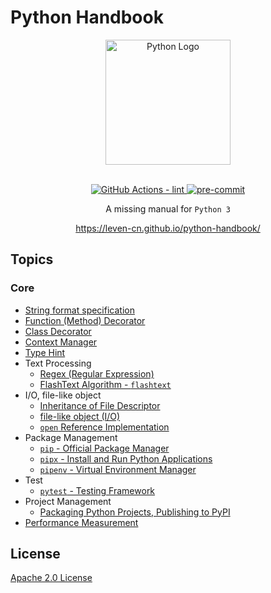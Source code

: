 # Python Handbook

<section align="center">
  <img src="https://raw.githubusercontent.com/leven-cn/python-handbook/main/.python-logo.png"
    alt="Python Logo" width="200" height="200" title="Python Logo">
  <br><br>
  <p>
    <a href="https://github.com/leven-cn/python-handbook/actions/workflows/lint.yml">
      <img src="https://github.com/leven-cn/python-handbook/actions/workflows/lint.yml/badge.svg"
      alt="GitHub Actions - lint" style="max-width:100%;">
    </a>
    <a href="https://github.com/pre-commit/pre-commit">
      <img src="https://img.shields.io/badge/pre--commit-enabled-brightgreen?logo=pre-commit&logoColor=white"
      alt="pre-commit" style="max-width:100%;">
    </a>
  </p>
  <p>A missing manual for <code>Python 3</code></p>
  <p><a href="https://leven-cn.github.io/python-handbook/">https://leven-cn.github.io/python-handbook/</a></p>
</section>

## Topics

### Core

- [String format specification](recipes/core/str_fmt_spec)
- [Function (Method) Decorator](recipes/core/function_decorator)
- [Class Decorator](recipes/core/class_decorator)
- [Context Manager](recipes/core/context_manager)
- [Type Hint](recipes/core/type_hint)
- Text Processing
  - [Regex (Regular Expression)](recipes/core/regex)
  - [FlashText Algorithm - `flashtext`](recipes/core/flashtext)
- I/O, file-like object
  - [Inheritance of File Descriptor](recipes/core/fd_inheritable)
  - [file-like object (I/O)](recipes/core/file_object)
  - [`open` Reference Implementation](recipes/core/open)
- Package Management
  - [`pip` - Official Package Manager](recipes/core/pip)
  - [`pipx` - Install and Run Python Applications](recipes/core/pipx)
  - [`pipenv` - Virtual Environment Manager](recipes/core/pipenv)
- Test
  - [`pytest` - Testing Framework](recipes/core/pytest)
- Project Management
  - [Packaging Python Projects, Publishing to PyPI](recipes/package)
- [Performance Measurement](recipes/perf)

## License

[Apache 2.0 License](https://github.com/leven-cn/python-handbook/blob/main/LICENSE)
